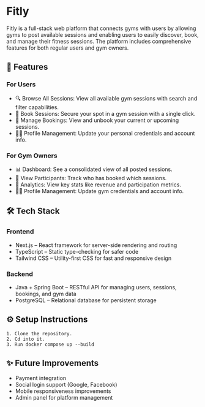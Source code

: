 # Fitly

Fitly is a full-stack web platform that connects gyms with users by allowing gyms to post available sessions and enabling users to easily discover, book, and manage their fitness sessions. The platform includes comprehensive features for both regular users and gym owners.


## 🚀 Features
### For Users

- 🔍 Browse All Sessions: View all available gym sessions with search and filter capabilities.
- 📅 Book Sessions: Secure your spot in a gym session with a single click.
- 📖 Manage Bookings: View and unbook your current or upcoming sessions.
- 🧑‍💼 Profile Management: Update your personal credentials and account info.

### For Gym Owners

- 📊 Dashboard: See a consolidated view of all posted sessions.
- 👥 View Participants: Track who has booked which sessions.
- 💸 Analytics: View key stats like revenue and participation metrics.
- 🧑‍💼 Profile Management: Update gym credentials and account info.

## 🛠️ Tech Stack
### Frontend
- Next.js – React framework for server-side rendering and routing
- TypeScript – Static type-checking for safer code
- Tailwind CSS – Utility-first CSS for fast and responsive design

### Backend
- Java + Spring Boot – RESTful API for managing users, sessions, bookings, and gym data
- PostgreSQL – Relational database for persistent storage

## ⚙️ Setup Instructions
```
1. Clone the repository.
2. Cd into it.
3. Run docker compose up --build
```

## ✨ Future Improvements
- Payment integration
- Social login support (Google, Facebook)
- Mobile responsiveness improvements
- Admin panel for platform management

